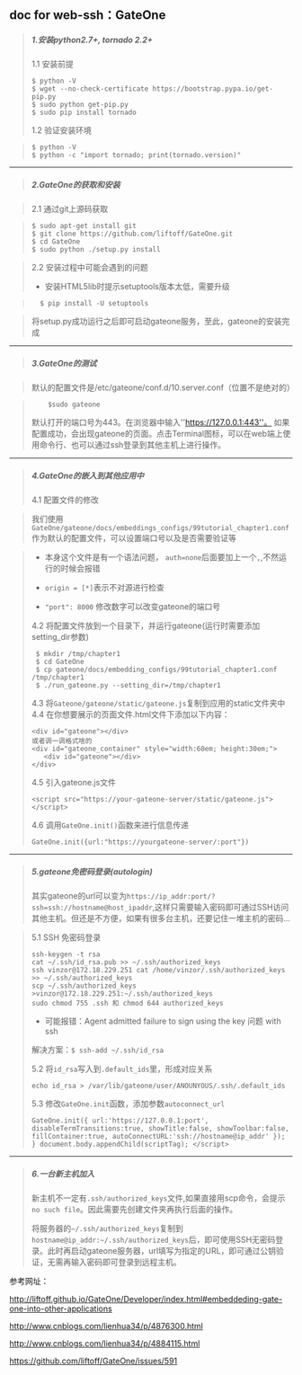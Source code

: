 doc for web-ssh：GateOne
--------
>##### 1.安装python2.7+, tornado 2.2+
>
>1.1 安装前提
>
>     $ python -V
>     $ wget --no-check-certificate https://bootstrap.pypa.io/get-pip.py
>     $ sudo python get-pip.py
>     $ sudo pip install tornado
>1.2 验证安装环境

>     $ python -V
>     $ python -c "import tornado; print(tornado.version)"

--------

>##### 2.GateOne的获取和安装

>2.1 通过git上源码获取

>     $ sudo apt-get install git
>     $ git clone https://github.com/liftoff/GateOne.git
>     $ cd GateOne
>     $ sudo python ./setup.py install

>2.2 安装过程中可能会遇到的问题
>
> * 安装HTML5lib时提示setuptools版本太低，需要升级

>       $ pip install -U setuptools

>将setup.py成功运行之后即可启动gateone服务，至此，gateone的安装完成

--------
>##### 3.GateOne的测试

>默认的配置文件是/etc/gateone/conf.d/10.server.conf（位置不是绝对的）

>         $sudo gateone
>默认打开的端口号为443。在浏览器中输入''https://127.0.0.1:443''。
>如果配置成功，会出现gateone的页面。点击Terminal图标，可以在web端上使用命令行、也可以通过ssh登录到其他主机上进行操作。

--------
>##### 4.GateOne的嵌入到其他应用中
>
>4.1 配置文件的修改

>我们使用`GateOne/gateone/docs/embeddings_configs/99tutorial_chapter1.conf`作为默认的配置文件，可以设置端口号以及是否需要验证等

>* 本身这个文件是有一个语法问题， `auth=none`后面要加上一个`,`,不然运行的时候会报错
>
> * `origin = [*]`表示不对源进行检查
>
> * `"port": 8000` 修改数字可以改变gateone的端口号
>
>4.2 将配置文件放到一个目录下，并运行gateone(运行时需要添加setting_dir参数)
>
>      $ mkdir /tmp/chapter1
>      $ cd GateOne
>      $ cp gateone/docs/embedding_configs/99tutorial_chapter1.conf /tmp/chapter1
>      $ ./run_gateone.py --setting_dir=/tmp/chapter1
>
>4.3 将`Gateone/gateone/static/gateone.js`复制到应用的static文件夹中
>4.4 在你想要展示的页面文件.html文件下添加以下内容：
>```
><div id="gateone"></div>
>或者调一调格式啥的
><div id="gateone_container" style="width:60em; height:30em;">
>    <div id="gateone"></div>
></div>
>```
>4.5 引入gateone.js文件
>```
><script src="https://your-gateone-server/static/gateone.js"></script>
>```
>4.6 调用`GateOne.init()`函数来进行信息传递
>```
>GateOne.init({url:"https://yourgateone-server/:port"})
>```

--------
>##### 5.gateone免密码登录(autologin)
>其实gateone的url可以变为`https://ip_addr:port/?ssh=ssh://hostname@host_ipaddr`,这样只需要输入密码即可通过SSH访问其他主机。但还是不方便，如果有很多台主机，还要记住一堆主机的密码...

> 5.1 SSH 免密码登录
>
>```
>ssh-keygen -t rsa
>cat ~/.ssh/id_rsa.pub >> ~/.ssh/authorized_keys
>ssh vinzor@172.18.229.251 cat /home/vinzor/.ssh/authorized_keys >> ~/.ssh/authorized_keys
>scp ~/.ssh/authorized_keys >vinzor@172.18.229.251:~/.ssh/authorized_keys
>sudo chmod 755 .ssh 和 chmod 644 authorized_keys
>```
>* 可能报错：Agent admitted failure to sign using the key 问题 with ssh
>
>  解决方案：```$ ssh-add ~/.ssh/id_rsa```
>
> 5.2 将`id_rsa`写入到`.default_ids`里，形成对应关系
>```
>echo id_rsa > /var/lib/gateone/user/ANOUNYOUS/.ssh/.default_ids
>```
> 5.3 修改`GateOne.init`函数，添加参数`autoconnect_url`
>```
> GateOne.init({ url:'https://127.0.0.1:port', disableTermTransitions:true, showTitle:false, showToolbar:false, fillContainer:true, autoConnectURL:'ssh://hostname@ip_addr' }); } document.body.appendChild(scriptTag); </script>
>```

--------
>##### 6.一台新主机加入
> 新主机不一定有`.ssh/authorized_keys`文件,如果直接用scp命令，会提示`no such file`。因此需要先创建文件夹再执行后面的操作。
>
>将服务器的`~/.ssh/authorized_keys`复制到`hostname@ip_addr:~/.ssh/authorized_keys`后，即可使用SSH无密码登录。此时再启动gateone服务器，url填写为指定的URL，即可通过公钥验证，无需再输入密码即可登录到远程主机。



参考网址：

http://liftoff.github.io/GateOne/Developer/index.html#embeddeding-gate-one-into-other-applications

http://www.cnblogs.com/lienhua34/p/4876300.html

http://www.cnblogs.com/lienhua34/p/4884115.html

https://github.com/liftoff/GateOne/issues/591
